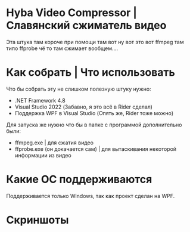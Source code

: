 # Hyba Video Compressor | Славянский сжиматель видео
Эта штука там короче при помощи там вот ну вот это вот ffmpeg там типо ffprobe
чё то там сжимает вообщем....

# Как собрать | Что использовать
Что бы собрать эту не слишком полезную штуку нужно:
* .NET Framework 4.8
* Visual Studio 2022 (Забавно, я это всё в Rider сделал)
* Поддержка WPF в Visual Studio (Опять же, Rider тоже можно)

Для запуска же нужно что бы в папке с программой дополнительно были:
* ffmpeg.exe | для сжатия видео
* ffprobe.exe (он докачается сам) | для вытаскивания некоторой информации из видео

# Какие ОС поддерживаются
Поддерживается только Windows, так как проект сделан на WPF.

# Скриншоты
